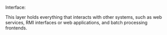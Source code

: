 Interface: 

This layer holds everything that interacts with other systems, such as web services, RMI interfaces or web applications, and batch processing frontends.